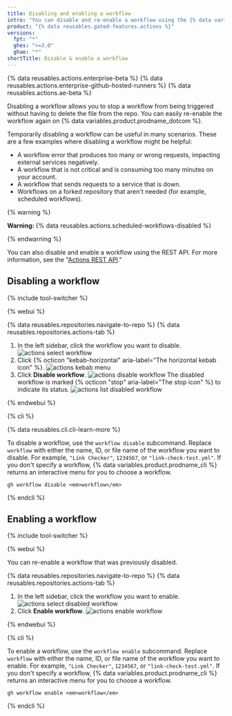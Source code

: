 ```yaml
---
title: Disabling and enabling a workflow
intro: "You can disable and re-enable a workflow using the {% data variables.product.prodname_dotcom %} UI, the REST API, or {% data variables.product.prodname_cli %}."
product: "{% data reusables.gated-features.actions %}"
versions:
  fpt: "*"
  ghes: ">=3.0"
  ghae: "*"
shortTitle: Disable & enable a workflow
---
```


{% data reusables.actions.enterprise-beta %}
{% data reusables.actions.enterprise-github-hosted-runners %}
{% data reusables.actions.ae-beta %}

Disabling a workflow allows you to stop a workflow from being triggered without having to delete the file from the repo. You can easily re-enable the workflow again on {% data variables.product.prodname_dotcom %}.

Temporarily disabling a workflow can be useful in many scenarios. These are a few examples where disabling a workflow might be helpful:

- A workflow error that produces too many or wrong requests, impacting external services negatively.
- A workflow that is not critical and is consuming too many minutes on your account.
- A workflow that sends requests to a service that is down.
- Workflows on a forked repository that aren't needed (for example, scheduled workflows).

{% warning %}

**Warning:** {% data reusables.actions.scheduled-workflows-disabled %}

{% endwarning %}

You can also disable and enable a workflow using the REST API. For more information, see the "[Actions REST API](/rest/reference/actions#workflows)."

## Disabling a workflow

{% include tool-switcher %}

{% webui %}

{% data reusables.repositories.navigate-to-repo %}
{% data reusables.repositories.actions-tab %}

1. In the left sidebar, click the workflow you want to disable.
   ![actions select workflow](/assets/images/actions-select-workflow.png)
1. Click {% octicon "kebab-horizontal" aria-label="The horizontal kebab icon" %}.
   ![actions kebab menu](/assets/images/help/repository/actions-workflow-menu-kebab.png)
1. Click **Disable workflow**.
   ![actions disable workflow](/assets/images/help/repository/actions-disable-workflow.png)
   The disabled workflow is marked {% octicon "stop" aria-label="The stop icon" %} to indicate its status.
   ![actions list disabled workflow](/assets/images/help/repository/actions-find-disabled-workflow.png)

{% endwebui %}

{% cli %}

{% data reusables.cli.cli-learn-more %}

To disable a workflow, use the `workflow disable` subcommand. Replace `workflow` with either the name, ID, or file name of the workflow you want to disable. For example, `"Link Checker"`, `1234567`, or `"link-check-test.yml"`. If you don't specify a workflow, {% data variables.product.prodname_cli %} returns an interactive menu for you to choose a workflow.

```shell
gh workflow disable <em>workflow</em>
```

{% endcli %}

## Enabling a workflow

{% include tool-switcher %}

{% webui %}

You can re-enable a workflow that was previously disabled.

{% data reusables.repositories.navigate-to-repo %}
{% data reusables.repositories.actions-tab %}

1. In the left sidebar, click the workflow you want to enable.
   ![actions select disabled workflow](/assets/images/help/repository/actions-select-disabled-workflow.png)
1. Click **Enable workflow**.
   ![actions enable workflow](/assets/images/help/repository/actions-enable-workflow.png)

{% endwebui %}

{% cli %}

To enable a workflow, use the `workflow enable` subcommand. Replace `workflow` with either the name, ID, or file name of the workflow you want to enable. For example, `"Link Checker"`, `1234567`, or `"link-check-test.yml"`. If you don't specify a workflow, {% data variables.product.prodname_cli %} returns an interactive menu for you to choose a workflow.

```shell
gh workflow enable <em>workflow</em>
```

{% endcli %}
